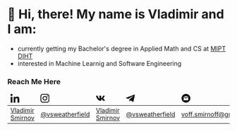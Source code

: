 
# 👋 Hi, there! My name is Vladimir and I am:
- currently getting my Bachelor's degree in Applied Math and CS at [MIPT DIHT](https://mipt.ru/english/edu/phystechschools/psami)
- interested in Machine Learnig and Software Engineering

### Reach Me Here
<table>
    <thead>
      <tr>
      <td><img height="20px" src="https://github.com/VSWeatherfield/vsweatherfield/blob/main/assets/linkedin.svg"></td>  
      <td><img height="20px" src="https://github.com/VSWeatherfield/vsweatherfield/blob/main/assets/instagram.svg"></td>    
      <td><img height="20px" src="https://github.com/VSWeatherfield/vsweatherfield/blob/main/assets/vk.svg"></td>  
      <td><img height="20px" src="https://github.com/VSWeatherfield/vsweatherfield/blob/main/assets/telegram.svg"></td>  
      <td><img height="20px" src="https://github.com/VSWeatherfield/vsweatherfield/blob/main/assets/gmail.svg"></td>  
      <td><img height="20px" src="https://github.com/VSWeatherfield/vsweatherfield/blob/main/assets/cv.svg"></td>  
      </tr>
    </thead>
    <tbody>
      <tr>
      <td><a href="https://www.linkedin.com/in/vsweatherfield/">Vladimir Smirnov</a></td>  
      <td><a href="https://instagram.com/vsweatherfield/">@vsweatherfield</a></td>    
      <td><a href="https://vk.com/vsweatherfield/">Vladimir Smirnov</a></td>  
      <td><a href="https://t.me/vsweatherfield">@vsweatherfield</a></td>  
      <td><a href="mailto:voff.smirnoff@gmail.com">voff.smirnoff@gmail.com</a></td>
      <td><a href="https://github.com/VSWeatherfield/vsweatherfield/blob/main/Smirnov_CV.pdf">CV</a></td>
      </tr>
    </tbody>
</table>